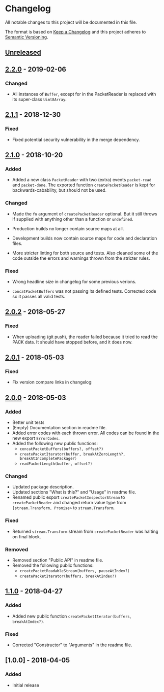 # Changelog

All notable changes to this project will be documented in this file.

The format is based on [Keep a Changelog](http://keepachangelog.com/en/1.0.0/)
and this project adheres to [Semantic Versioning](http://semver.org/spec/v2.0.0.html).

## [Unreleased]

## [2.2.0] - 2019-02-06

### Changed

- All instances of `Buffer`, except for in the PacketReader is replaced with its
  super-class `Uint8Array`.

## [2.1.1] - 2018-12-30

### Fixed

- Fixed potential security vulnerability in the merge dependency.

## [2.1.0] - 2018-10-20

### Added

- Added a new class `PacketReader` with two (extra) events `packet-read` and
  `packet-done`. The exported function `createPacketReader` is kept for
  backwards-cabability, but should not be used.

### Changed

- Made the `fn` argument of `createPacketReader` optional. But it still throws
  if supplied with anything other than a function or `undefined`.

- Production builds no longer contain source maps at all.

- Development builds now contain source maps for code and declaration files.

- More stricter linting for both source and tests. Also cleaned some of the code
  outside the errors and warnings thrown from the stricter rules.

### Fixed

- Wrong headline size in changelog for some previous verions.

- `concatPacketBuffers` was not passing its defined tests. Corrected code so it
  passes all valid tests.

## [2.0.2] - 2018-05-27

### Fixed

- When uploading (git push), the reader failed because it tried to read the PACK
  data. It should have stopped before, and it does now.

## [2.0.1] - 2018-05-03

### Fixed

- Fix version compare links in changelog

## [2.0.0] - 2018-05-03

### Added

- Better unit tests
- (Empty) Documentation section in readme file.
- Added error codes with each thrown error. All codes can be found in the new
  export `ErrorCodes`.
- Added the following new public functions:
  - `concatPacketBuffers(buffers?, offset?)`
  - `createPacketIterator(buffer, breakAtZeroLength?, breakAtIncompletePackage?)`
  - `readPacketLength(buffer, offset?)`

### Changed

- Updated package description.
- Updated sections "What is this?" and "Usage" in readme file.
- Renamed public export `createPacketInspectorStream` to `createPacketReader`
  and changed return value type from `[stream.Transform, Promise>` to
  `stream.Transform`.

### Fixed

- Returned `stream.Transform` stream from `createPacketReader` was halting on
  final block.

### Removed

- Removed section "Public API" in readme file.
- Removed the following public functions:
  - `createPacketReadableStream(buffers, pauseAtIndex?)`
  - `createPacketIterator(buffers, breakAtIndex?)`

## [1.1.0] - 2018-04-27

### Added

- Added new public function `createPacketIterator(buffers, breakAtIndex?)`.

### Fixed

- Corrected "Constructor" to "Arguments" in the readme file.

## [1.0.0] - 2018-04-05

### Added

- Initial release

[Unreleased]: https://github.com/revam/node-git-monorepo/compare/git-packet-streams-v2.2.0...HEAD
[2.2.0]: https://github.com/revam/node-git-monorepo/compare/git-packet-streams-v2.1.1...git-packet-streams-v2.2.0
[2.1.1]: https://github.com/revam/node-git-monorepo/compare/git-packet-streams-v2.1.0...git-packet-streams-v2.1.1
[2.1.0]: https://github.com/revam/node-git-monorepo/compare/git-packet-streams-v2.0.2...git-packet-streams-v2.1.0
[2.0.2]: https://github.com/revam/node-git-monorepo/compare/git-packet-streams-v2.0.1...git-packet-streams-v2.0.2
[2.0.1]: https://github.com/revam/node-git-monorepo/compare/git-packet-streams-v2.0.0...git-packet-streams-v2.0.1
[2.0.0]: https://github.com/revam/node-git-monorepo/compare/git-packet-streams-v1.1.0...git-packet-streams-v2.0.0
[1.1.0]: https://github.com/revam/node-git-monorepo/compare/git-packet-streams-v1.0.0...git-packet-streams-v1.1.0
